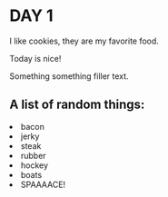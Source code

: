 # DAY 1

I like cookies, they are my favorite food.

Today is nice!

Something something filler text.

## A list of random things:

<li> bacon

<li> jerky

<li> steak

<li> rubber

<li> hockey

<li> boats

<li> SPAAAACE!
